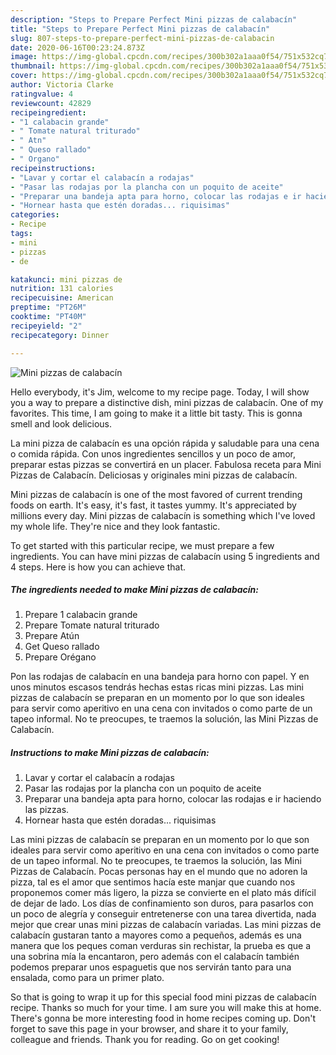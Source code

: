 ```yaml
---
description: "Steps to Prepare Perfect Mini pizzas de calabacín"
title: "Steps to Prepare Perfect Mini pizzas de calabacín"
slug: 807-steps-to-prepare-perfect-mini-pizzas-de-calabacin
date: 2020-06-16T00:23:24.873Z
image: https://img-global.cpcdn.com/recipes/300b302a1aaa0f54/751x532cq70/mini-pizzas-de-calabacin-foto-principal.jpg
thumbnail: https://img-global.cpcdn.com/recipes/300b302a1aaa0f54/751x532cq70/mini-pizzas-de-calabacin-foto-principal.jpg
cover: https://img-global.cpcdn.com/recipes/300b302a1aaa0f54/751x532cq70/mini-pizzas-de-calabacin-foto-principal.jpg
author: Victoria Clarke
ratingvalue: 4
reviewcount: 42829
recipeingredient:
- "1 calabacin grande"
- " Tomate natural triturado"
- " Atn"
- " Queso rallado"
- " Organo"
recipeinstructions:
- "Lavar y cortar el calabacín a rodajas"
- "Pasar las rodajas por la plancha con un poquito de aceite"
- "Preparar una bandeja apta para horno, colocar las rodajas e ir haciendo las pizzas."
- "Hornear hasta que estén doradas... riquisimas"
categories:
- Recipe
tags:
- mini
- pizzas
- de

katakunci: mini pizzas de 
nutrition: 131 calories
recipecuisine: American
preptime: "PT26M"
cooktime: "PT40M"
recipeyield: "2"
recipecategory: Dinner

---
```



![Mini pizzas de calabacín](https://img-global.cpcdn.com/recipes/300b302a1aaa0f54/751x532cq70/mini-pizzas-de-calabacin-foto-principal.jpg)

Hello everybody, it's Jim, welcome to my recipe page. Today, I will show you a way to prepare a distinctive dish, mini pizzas de calabacín. One of my favorites. This time, I am going to make it a little bit tasty. This is gonna smell and look delicious.

La mini pizza de calabacín es una opción rápida y saludable para una cena o comida rápida. Con unos ingredientes sencillos y un poco de amor, preparar estas pizzas se convertirá en un placer. Fabulosa receta para Mini Pizzas de Calabacín. Deliciosas y originales mini pizzas de calabacín.

Mini pizzas de calabacín is one of the most favored of current trending foods on earth. It's easy, it's fast, it tastes yummy. It's appreciated by millions every day. Mini pizzas de calabacín is something which I've loved my whole life. They're nice and they look fantastic.


To get started with this particular recipe, we must prepare a few ingredients. You can have mini pizzas de calabacín using 5 ingredients and 4 steps. Here is how you can achieve that.

<!--inarticleads1-->

##### The ingredients needed to make Mini pizzas de calabacín:

1. Prepare 1 calabacin grande
1. Prepare  Tomate natural triturado
1. Prepare  Atún
1. Get  Queso rallado
1. Prepare  Orégano


Pon las rodajas de calabacín en una bandeja para horno con papel. Y en unos minutos escasos tendrás hechas estas ricas mini pizzas. Las mini pizzas de calabacín se preparan en un momento por lo que son ideales para servir como aperitivo en una cena con invitados o como parte de un tapeo informal. No te preocupes, te traemos la solución, las Mini Pizzas de Calabacín. 

<!--inarticleads2-->

##### Instructions to make Mini pizzas de calabacín:

1. Lavar y cortar el calabacín a rodajas
1. Pasar las rodajas por la plancha con un poquito de aceite
1. Preparar una bandeja apta para horno, colocar las rodajas e ir haciendo las pizzas.
1. Hornear hasta que estén doradas... riquisimas


Las mini pizzas de calabacín se preparan en un momento por lo que son ideales para servir como aperitivo en una cena con invitados o como parte de un tapeo informal. No te preocupes, te traemos la solución, las Mini Pizzas de Calabacín. Pocas personas hay en el mundo que no adoren la pizza, tal es el amor que sentimos hacía este manjar que cuando nos proponemos comer más ligero, la pizza se convierte en el plato más difícil de dejar de lado. Los días de confinamiento son duros, para pasarlos con un poco de alegría y conseguir entretenerse con una tarea divertida, nada mejor que crear unas mini pizzas de calabacín variadas. Las mini pizzas de calabacín gustaran tanto a mayores como a pequeños, además es una manera que los peques coman verduras sin rechistar, la prueba es que a una sobrina mía la encantaron, pero además con el calabacín también podemos preparar unos espaguetis que nos servirán tanto para una ensalada, como para un primer plato. 

So that is going to wrap it up for this special food mini pizzas de calabacín recipe. Thanks so much for your time. I am sure you will make this at home. There's gonna be more interesting food in home recipes coming up. Don't forget to save this page in your browser, and share it to your family, colleague and friends. Thank you for reading. Go on get cooking!
